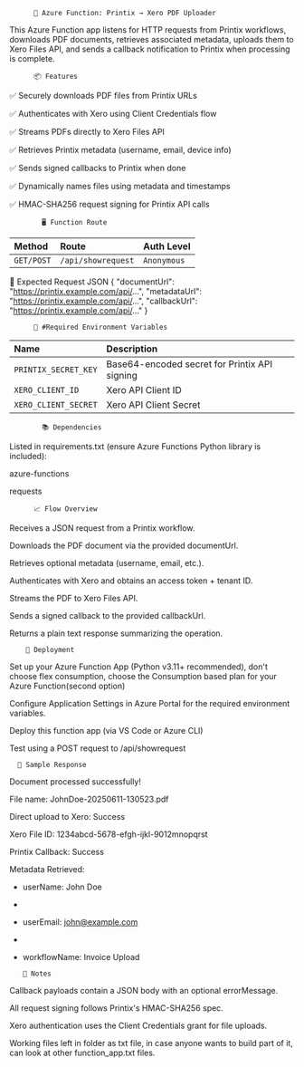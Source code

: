           📄 Azure Function: Printix → Xero PDF Uploader

This Azure Function app listens for HTTP requests from Printix workflows, downloads PDF documents, retrieves associated metadata, uploads them to Xero Files API, and sends a callback notification to Printix when processing is complete.

          📦 Features
✅ Securely downloads PDF files from Printix URLs

✅ Authenticates with Xero using Client Credentials flow

✅ Streams PDFs directly to Xero Files API

✅ Retrieves Printix metadata (username, email, device info)

✅ Sends signed callbacks to Printix when done

✅ Dynamically names files using metadata and timestamps

✅ HMAC-SHA256 request signing for Printix API calls



            🖥️ Function Route

| Method     | Route              | Auth Level  |
| :--------- | :----------------- | :---------- |
| `GET/POST` | `/api/showrequest` | `Anonymous` |

📑 Expected Request JSON
{
  "documentUrl": "https://printix.example.com/api/...",
  "metadataUrl": "https://printix.example.com/api/...",
  "callbackUrl": "https://printix.example.com/api/..."
}

          🔐 #Required Environment Variables

| Name                 | Description                                   |
| :------------------- | :-------------------------------------------- |
| `PRINTIX_SECRET_KEY` | Base64-encoded secret for Printix API signing |
| `XERO_CLIENT_ID`     | Xero API Client ID                            |
| `XERO_CLIENT_SECRET` | Xero API Client Secret                        |


            📚 Dependencies

Listed in requirements.txt (ensure Azure Functions Python library is included):

azure-functions

requests

          📈 Flow Overview

Receives a JSON request from a Printix workflow.

Downloads the PDF document via the provided documentUrl.

Retrieves optional metadata (username, email, etc.).

Authenticates with Xero and obtains an access token + tenant ID.

Streams the PDF to Xero Files API.

Sends a signed callback to the provided callbackUrl.

Returns a plain text response summarizing the operation.

        🚀 Deployment

Set up your Azure Function App (Python v3.11+ recommended), don't choose flex consumption, choose the Consumption based plan for your Azure Function(second option)

Configure Application Settings in Azure Portal for the required environment variables.

Deploy this function app (via VS Code or Azure CLI)

Test using a POST request to /api/showrequest

      📄 Sample Response

Document processed successfully!

File name: JohnDoe-20250611-130523.pdf

Direct upload to Xero: Success

Xero File ID: 1234abcd-5678-efgh-ijkl-9012mnopqrst

Printix Callback: Success

Metadata Retrieved:

- userName: John Doe
- 
- userEmail: john@example.com
- 
- workflowName: Invoice Upload

  
      📖 Notes

Callback payloads contain a JSON body with an optional errorMessage.

All request signing follows Printix's HMAC-SHA256 spec.

Xero authentication uses the Client Credentials grant for file uploads.

Working files left in folder as txt file, in case anyone wants to build part of it, can look at other function_app.txt files.
